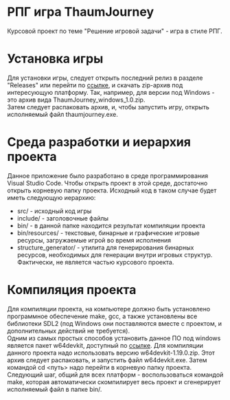 # РПГ игра ThaumJourney
Курсовой проект по теме "Решение игровой задачи" - игра в стиле РПГ.

# Установка игры
Для установки игры, следует открыть последний релиз в разделе "Releases" или перейти по [ссылке](https://github.com/ElectronApplications/ThaumJourney/releases/tag/release), и скачать zip-архив под интересующую платформу. Так, например, для версии под Windows - это архив вида ThaumJourney_windows_1.0.zip.\
Затем следует распаковать архив, и, чтобы запустить игру, открыть исполняемый файл thaumjourney.exe.

# Среда разработки и иерархия проекта
Данное приложение было разработано в среде программирования Visual Studio Code. Чтобы открыть проект в этой среде, достаточно открыть корневую папку проекта. Исходный код в таком случае будет иметь следующую иерархию:
* src/ - исходный код игры
* include/ - заголовочные файлы
* bin/ - в данной папке находится результат компиляции проекта
* bin/resources/ - текстовые, бинарные и графические игровые ресурсы, загружаемые игрой во время исполнения
* structure_generator/ - утилита для генерирования бинарных ресурсов, необходимых для генерации внутри игровых структур. Фактически, не является частью курсового проекта.

# Компиляция проекта
Для компиляции проекта, на компьютере должно быть установлено программное обеспечение make, gcc, а также установлены все библиотеки SDL2 (под Windows они поставляются вместе с проектом, и дополнительных действий не требуется).\
Одним из самых простых способов установить данное ПО под windows является пакет w64devkit, доступный по [ссылке](https://github.com/skeeto/w64devkit/releases/tag/v1.19.0).
Для компиляции данного проекта надо использовать версию w64devkit-1.19.0.zip. Этот архив следует распаковать, и запустить файл w64devkit.exe. Затем командой cd <путь> надо перейти в корневую папку проекта.\
Следующий шаг, общий для всех платформ - воспользоваться командой make, которая автоматически скомпилирует весь проект и сгенерирует исполняемый файл в папке bin/.
